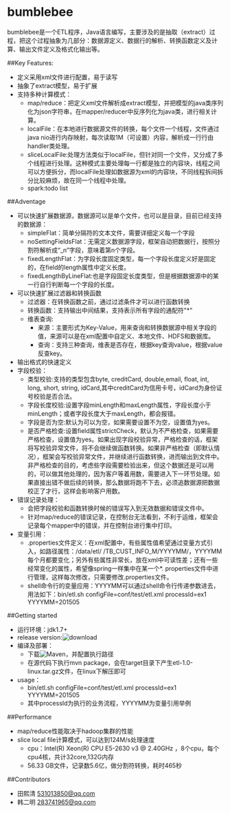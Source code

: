 bumblebee
=============
bumblebee是一个ETL程序，Java语言编写，主要涉及的是抽取（extract）过程，把这个过程抽象为几部分：数据源定义、数据行的解析、转换函数定义及计算、输出文件定义及格式化输出等。

##Key Features:
* 定义采用xml文件进行配置，易于读写
* 抽象了extract模型，易于扩展
* 支持多种计算模式：
	* map/reduce：把定义xml文件解析成extract模型，并把模型的java类序列化为json字符串，在mapper/reducer中反序列化为java类，进行相关计算。
	* localFile：在本地进行数据源文件的转换，每个文件一个线程，文件通过java nio进行内存映射，每次读取1M（可设置）内容，解析成一行行由handler类处理。
	* sliceLocalFile:处理方法类似于localFile，但针对同一个文件，又分成了多个线程进行处理。这种模式主要处理每一行都是独立的内容块，线程之间可以方便拆分，而localFile处理如数据源为xml的内容块，不同线程拆间拆分比较麻烦，故在同一个线程中处理。
	* spark:todo list

##Adventage
* 可以快速扩展数据源，数据源可以是单个文件，也可以是目录，目前已经支持的数据源：
	* simpleFlat：简单分隔符的文本文件，需要详细定义每一个字段
	* noSettingFieldsFlat：无需定义数据源字段，框架自动把数据行，按照分割符解析成“_n”字段，意味着第n个字段。
	* fixedLengthFlat：为字段长度固定类型，每一个字段长度定义好是固定的，在field的length属性中定义长度。
	* fixedLengthByLineFlat:也是字段固定长度类型，但是根据数据源中的某一行自行判断每一个字段的长度。
* 可以快速扩展过滤器和转换函数
	* 过滤器：在转换函数之前，通过过滤条件才可以进行函数转换
	* 转换函数：支持输出中间结果，支持表示所有字段的通配符"*"
	* 维表查询:
		* 来源：主要形式为Key-Value，用来查询和转换数据源中相关字段的值，来源可以是在xml配置中自定义、本地文件、HDFS和数据库。
		* 查询：支持三种查询，维表是否存在，根据key查询value，根据value反查key。
* 输出格式的快速定义
* 字段校验：
	* 类型校验:支持的类型包含byte, creditCard, double,email, float, int, long, short, string, idCard,其中creditCard为信用卡号，idCard为身份证号校验是否合法。
	* 字段长度校验:设置字段minLength和maxLength属性，字段长度小于minLength；或者字段长度大于maxLength，都会报错。
	* 字段是否为空:默认为可以为空，如果需要设置不为空，设置值为yes。
	* 是否严格检查:设置field属性strictCheck，默认为不严格检查，如果需要严格检查，设置值为yes。如果出现字段校验异常，严格检查的话，框架将写校验异常文件，将不会继续做函数转换。如果非严格检查（即默认情况），框架会写校验异常文件，并继续进行函数转换，进而输出到文件中。非严格检查的目的，考虑些字段需要检验出来，但这个数据还是可以用的，可以做其他处理的，因为客户等着用数，需要进入下一环节处理。如果直接出错不做后续的转换，那么数据将跑不下去，必须追数据源把数据校正了才行，这样会影响客户用数。
* 错误记录处理：
	* 会把字段校验和函数转换时候的错误写入到无效数据和错误文件中。
	* 针对map/reduce的错误记录，在控制台无法看到，不利于运维，框架会记录每个mapper中的错误，并在控制台进行集中打印。
* 变量引用：
	* .properties文件定义：在xml配置中，有些属性值希望通过变量方式引入，如路径属性：/data/etl/ /TB_CUST_INFO_M/YYYYMM/，YYYYMM每个月都要变化；另外有些属性非常长，放在xml中可读性差；还有一些经常变化的属性，希望像spring一样集中在某一个*. properties文件中进行管理，这样每次修改，只需要修改.properties文件。
	* shell命令行的变量应用：YYYYMM可以通过shell命令行传递参数进去，用法如下：bin/etl.sh configFile=conf/test/etl.xml  processId=ex1 YYYYMM=201505
		
##Getting started
* 运行环境：jdk1.7+
* release version:![download](https://github.com/styg/bumblebee-ETL/releases)
* 编译及部署：
	* 下载![Maven](http://maven.apache.org/)，并配置执行路径
	* 在源代码下执行mvn package，会在target目录下产生etl-1.0-linux.tar.gz文件，在linux下解压即可
* usage：
	* bin/etl.sh configFile=conf/test/etl.xml  processId=ex1 YYYYMM=201505
	* 其中processId为执行的业务流程，YYYYMM为变量引用举例

##Performance 
* map/reduce性能取决于hadoop集群的性能
* slice local file计算模式，可以达到124M/s处理速度
	* cpu：Intel(R) Xeon(R) CPU E5-2630 v3 @ 2.40GHz ，8个cpu，每个cpu4核，共计32core,132G内存
	* 56.33 GB文件，记录数5.6亿，做分割符转换，耗时465秒

##Contributors 
* 田熙清  531013850@qq.com
* 韩二明  283741965@qq.com
